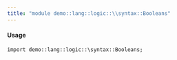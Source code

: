 ```yaml
---
title: "module demo::lang::logic::\\syntax::Booleans"
---
```


#### Usage

`import demo::lang::logic::\syntax::Booleans;`

